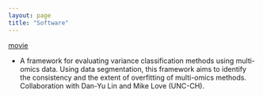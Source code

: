 ```yaml
---
layout: page
title: "Software"
---
```


<a class="btn btn-primary"
href="https://github.com/mccabes292/movie"
role="button">movie</a>

* A framework for evaluating variance classification methods using
  multi-omics data. Using data segmentation, this framework aims to
  identify the consistency and the extent of overfitting of
  multi-omics methods. Collaboration with Dan-Yu Lin and Mike Love (UNC-CH).
